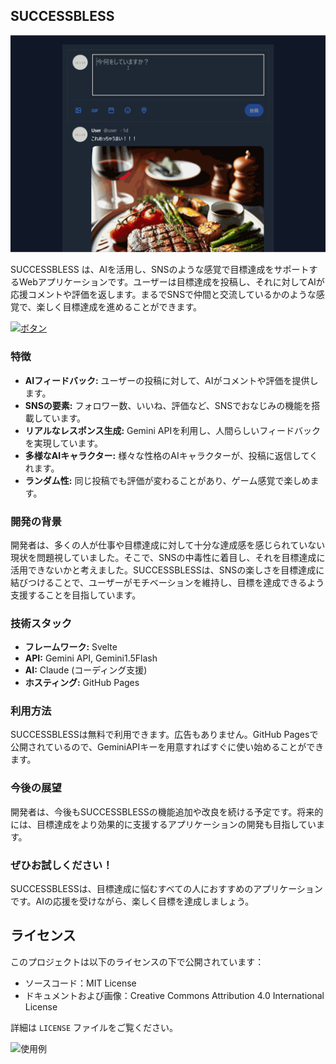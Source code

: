 ## SUCCESSBLESS

![使用例](readmeDatas/ai-feedback.gif)

SUCCESSBLESS は、AIを活用し、SNSのような感覚で目標達成をサポートするWebアプリケーションです。ユーザーは目標達成を投稿し、それに対してAIが応援コメントや評価を返します。まるでSNSで仲間と交流しているかのような感覚で、楽しく目標達成を進めることができます。

[![ボタン](https://img.shields.io/badge/ボタンテキスト-blue?style=for-the-badge)](https://dokuturutake.github.io/SuccessBless/)

### 特徴

- **AIフィードバック:** ユーザーの投稿に対して、AIがコメントや評価を提供します。
- **SNSの要素:** フォロワー数、いいね、評価など、SNSでおなじみの機能を搭載しています。
- **リアルなレスポンス生成:** Gemini APIを利用し、人間らしいフィードバックを実現しています。
- **多様なAIキャラクター:** 様々な性格のAIキャラクターが、投稿に返信してくれます。
- **ランダム性:** 同じ投稿でも評価が変わることがあり、ゲーム感覚で楽しめます。

### 開発の背景

開発者は、多くの人が仕事や目標達成に対して十分な達成感を感じられていない現状を問題視していました。そこで、SNSの中毒性に着目し、それを目標達成に活用できないかと考えました。SUCCESSBLESSは、SNSの楽しさを目標達成に結びつけることで、ユーザーがモチベーションを維持し、目標を達成できるよう支援することを目指しています。

### 技術スタック

- **フレームワーク:** Svelte
- **API:** Gemini API, Gemini1.5Flash
- **AI:** Claude (コーディング支援)
- **ホスティング:** GitHub Pages

### 利用方法

SUCCESSBLESSは無料で利用できます。広告もありません。GitHub Pagesで公開されているので、GeminiAPIキーを用意すればすぐに使い始めることができます。

### 今後の展望

開発者は、今後もSUCCESSBLESSの機能追加や改良を続ける予定です。将来的には、目標達成をより効果的に支援するアプリケーションの開発も目指しています。

### ぜひお試しください！

SUCCESSBLESSは、目標達成に悩むすべての人におすすめのアプリケーションです。AIの応援を受けながら、楽しく目標を達成しましょう。

## ライセンス

このプロジェクトは以下のライセンスの下で公開されています：

- ソースコード：MIT License
- ドキュメントおよび画像：Creative Commons Attribution 4.0 International License

詳細は `LICENSE` ファイルをご覧ください。

![使用例](readmeDatas/why-image.gif)

